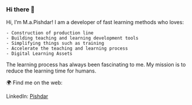 ### Hi there 👋

Hi, I’m M.a.Pishdar! I am a developer of fast learning methods who loves:

    - Construction of production line
    - Building teaching and learning development tools
    - Simplifying things such as training
    - Accelerate the teaching and learning process
    - Digital Learning Assets

The learning process has always been fascinating to me. My mission is to reduce the learning time for humans.

🌍 Find me on the web:
    <p>LinkedIn: <a href="https://www.linkedin.com/in/mohammad-amin-pishdar/" title="Title">Pishdar</a></p>
    
    
<!--
**mohammad-amin-pishdar/mohammad-amin-pishdar** is a ✨ _special_ ✨ repository because its `README.md` (this file) appears on your GitHub profile.
-->
